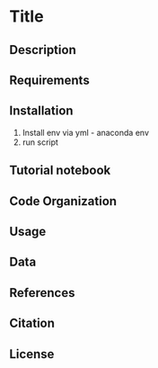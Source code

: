 # Title

## Description

## Requirements

## Installation
1. Install env via yml - anaconda env
2. run script 

## Tutorial notebook


## Code Organization

## Usage 

## Data



## References


## Citation

## License






